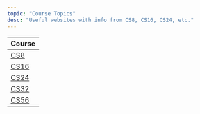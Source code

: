 ```yaml
---
topic: "Course Topics"
desc: "Useful websites with info from CS8, CS16, CS24, etc."
---
```


| Course |
|--------|
| [CS8](https://ucsb-cs8.github.io) |
| [CS16](https://ucsb-cs16.github.io) |
| [CS24](https://ucsb-cs24.github.io) |
| [CS32](https://ucsb-cs32.github.io) |
| [CS56](https://ucsb-cs56.github.io) |
